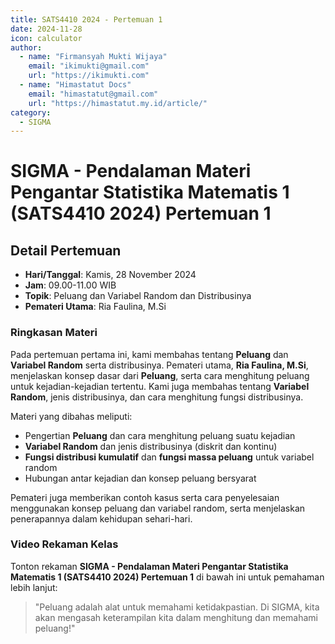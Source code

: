 ```yaml
--- 
title: SATS4410 2024 - Pertemuan 1
date: 2024-11-28
icon: calculator
author:
  - name: "Firmansyah Mukti Wijaya"
    email: "ikimukti@gmail.com"
    url: "https://ikimukti.com"
  - name: "Himastatut Docs"
    email: "himastatut@gmail.com"
    url: "https://himastatut.my.id/article/"
category:
  - SIGMA
--- 
```


# SIGMA - Pendalaman Materi Pengantar Statistika Matematis 1 (SATS4410 2024) Pertemuan 1

## Detail Pertemuan

- **Hari/Tanggal**: Kamis, 28 November 2024
- **Jam**: 09.00-11.00 WIB
- **Topik**: Peluang dan Variabel Random dan Distribusinya
- **Pemateri Utama**: Ria Faulina, M.Si

### Ringkasan Materi
Pada pertemuan pertama ini, kami membahas tentang **Peluang** dan **Variabel Random** serta distribusinya. Pemateri utama, **Ria Faulina, M.Si**, menjelaskan konsep dasar dari **Peluang**, serta cara menghitung peluang untuk kejadian-kejadian tertentu. Kami juga membahas tentang **Variabel Random**, jenis distribusinya, dan cara menghitung fungsi distribusinya.

Materi yang dibahas meliputi:
- Pengertian **Peluang** dan cara menghitung peluang suatu kejadian
- **Variabel Random** dan jenis distribusinya (diskrit dan kontinu)
- **Fungsi distribusi kumulatif** dan **fungsi massa peluang** untuk variabel random
- Hubungan antar kejadian dan konsep peluang bersyarat

Pemateri juga memberikan contoh kasus serta cara penyelesaian menggunakan konsep peluang dan variabel random, serta menjelaskan penerapannya dalam kehidupan sehari-hari.

### Video Rekaman Kelas
Tonton rekaman **SIGMA - Pendalaman Materi Pengantar Statistika Matematis 1 (SATS4410 2024) Pertemuan 1** di bawah ini untuk pemahaman lebih lanjut:

<VidStack
  src="https://www.youtube.com/watch?v=qETEHRtYseI"
  title="SIGMA - Pendalaman Materi Pengantar Statistika Matematis 1 (SATS4410 2024) Pertemuan 1"
/>

> "Peluang adalah alat untuk memahami ketidakpastian. Di SIGMA, kita akan mengasah keterampilan kita dalam menghitung dan memahami peluang!"


<GitContributors />
<GitChangelog />